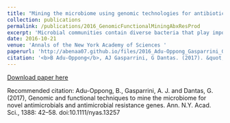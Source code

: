 ```yaml
---
title: "Mining the microbiome using genomic technologies for antibiotic resistance and discovery."
collection: publications
permalink: /publications/2016_GenomicFunctionalMiningAbxResProd
excerpt: 'Microbial communities contain diverse bacteria that play important roles in every environment. Advances in sequencing and computational methodologies over the past decades have illuminated the phylogenetic and functional diversity of microbial communities from diverse habitats.'
date: 2016-10-21
venue: 'Annals of the New York Academy of Sciences '
paperurl: 'http://abenaa07.github.io/files/2016_Adu-Oppong_Gasparrini_GenomicFunctionalMiningAbxResProd_REVIEW_AnnalsNYAS.pdf'
citation: '<b>B Adu‐Oppong</b>, AJ Gasparrini, G Dantas. (2017). &quot;Genomic and functional techniques to mine the microbiome for novel antimicrobials and antimicrobial resistance genes.&quot; <i>Annals of the New York Academy of Sciences</i>. 1388.'
---
```


[Download paper here](http://abenaa07.github.io/files/2016_Adu-Oppong_Gasparrini_GenomicFunctionalMiningAbxResProd_REVIEW_AnnalsNYAS.pdf)

Recommended citation: Adu-Oppong, B., Gasparrini, A. J. and Dantas, G. (2017), Genomic and functional techniques to mine the microbiome for novel antimicrobials and antimicrobial resistance genes. Ann. N.Y. Acad. Sci., 1388: 42–58. doi:10.1111/nyas.13257
